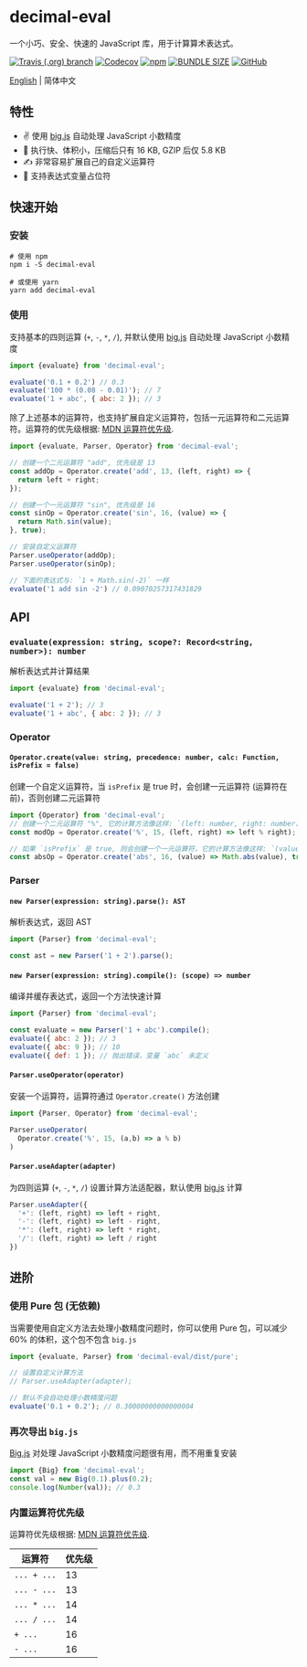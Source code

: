 # decimal-eval
一个小巧、安全、快速的 JavaScript 库，用于计算算术表达式。

[![Travis (.org) branch](https://img.shields.io/travis/peakchen90/decimal-eval/master.svg)](https://travis-ci.org/peakchen90/decimal-eval)
[![Codecov](https://img.shields.io/codecov/c/github/peakchen90/decimal-eval.svg)](https://codecov.io/gh/peakchen90/decimal-eval)
[![npm](https://img.shields.io/npm/v/decimal-eval.svg)](https://www.npmjs.com/package/decimal-eval)
[![BUNDLE SIZE](https://badgen.net/bundlephobia/minzip/decimal-eval)](https://bundlephobia.com/result?p=decimal-eval)
[![GitHub](https://img.shields.io/github/license/mashape/apistatus.svg)](https://github.com/peakchen90/decimal-eval/blob/master/LICENSE)

[English](./README.md) | 简体中文

## 特性
- :v: 使用 [big.js](https://github.com/MikeMcl/big.js) 自动处理 JavaScript 小数精度
- :rocket: 执行快、体积小，压缩后只有 16 KB, GZIP 后仅 5.8 KB
- :writing_hand: 非常容易扩展自己的自定义运算符
- :vulcan_salute: 支持表达式变量占位符

## 快速开始

### 安装
```
# 使用 npm
npm i -S decimal-eval

# 或使用 yarn
yarn add decimal-eval
```

### 使用
支持基本的四则运算 (`+`, `-`, `*`, `/`), 并默认使用 [big.js](https://github.com/MikeMcl/big.js) 自动处理 JavaScript 小数精度

```js
import {evaluate} from 'decimal-eval';

evaluate('0.1 + 0.2') // 0.3
evaluate('100 * (0.08 - 0.01)'); // 7
evaluate('1 + abc', { abc: 2 }); // 3
```

除了上述基本的运算符，也支持扩展自定义运算符，包括一元运算符和二元运算符。运算符的优先级根据:
[MDN 运算符优先级](https://developer.mozilla.org/zh-CN/docs/Web/JavaScript/Reference/Operators/Operator_Precedence).

```js
import {evaluate, Parser, Operator} from 'decimal-eval';

// 创建一个二元运算符 "add", 优先级是 13
const addOp = Operator.create('add', 13, (left, right) => {
  return left + right;
});

// 创建一个一元运算符 "sin", 优先级是 16
const sinOp = Operator.create('sin', 16, (value) => {
  return Math.sin(value);
}, true);

// 安装自定义运算符
Parser.useOperator(addOp);
Parser.useOperator(sinOp);

// 下面的表达式与: `1 + Math.sin(-2)` 一样
evaluate('1 add sin -2') // 0.09070257317431829
```

## API
### `evaluate(expression: string, scope?: Record<string, number>): number`
解析表达式并计算结果

```js
import {evaluate} from 'decimal-eval';

evaluate('1 + 2'); // 3
evaluate('1 + abc', { abc: 2 }); // 3
```

### Operator
#### `Operator.create(value: string, precedence: number, calc: Function, isPrefix = false)`
创建一个自定义运算符，当 `isPrefix` 是 true 时，会创建一元运算符 (运算符在前)，否则创建二元运算符

```js
import {Operator} from 'decimal-eval';
// 创建一个二元运算符 "%", 它的计算方法像这样: `(left: number, right: number) => number`
const modOp = Operator.create('%', 15, (left, right) => left % right);

// 如果 `isPrefix` 是 true, 则会创建一个一元运算符，它的计算方法像这样: `(value: number) => number`
const absOp = Operator.create('abs', 16, (value) => Math.abs(value), true);
```

### Parser

#### `new Parser(expression: string).parse(): AST`
解析表达式，返回 AST

```js
import {Parser} from 'decimal-eval';

const ast = new Parser('1 + 2').parse();
```

#### `new Parser(expression: string).compile(): (scope) => number`
编译并缓存表达式，返回一个方法快速计算

```js
import {Parser} from 'decimal-eval';

const evaluate = new Parser('1 + abc').compile();
evaluate({ abc: 2 }); // 3
evaluate({ abc: 9 }); // 10
evaluate({ def: 1 }); // 抛出错误，变量 `abc` 未定义
```

#### `Parser.useOperator(operator)`
安装一个运算符，运算符通过 `Operator.create()` 方法创建

```js
import {Parser, Operator} from 'decimal-eval';

Parser.useOperator(
  Operator.create('%', 15, (a,b) => a % b)
)
```

#### `Parser.useAdapter(adapter)`
为四则运算 (`+`, `-`, `*`, `/`) 设置计算方法适配器，默认使用 [big.js](https://github.com/MikeMcl/big.js) 计算

```js
Parser.useAdapter({
  '+': (left, right) => left + right,
  '-': (left, right) => left - right,
  '*': (left, right) => left * right,
  '/': (left, right) => left / right
})
```

## 进阶

### 使用 Pure 包 (无依赖)
当需要使用自定义方法去处理小数精度问题时，你可以使用 Pure 包，可以减少 60% 的体积，这个包不包含 `big.js`

```js
import {evaluate, Parser} from 'decimal-eval/dist/pure';

// 设置自定义计算方法
// Parser.useAdapter(adapter);

// 默认不会自动处理小数精度问题
evaluate('0.1 + 0.2'); // 0.30000000000000004
```

### 再次导出 `big.js`
[Big.js](https://github.com/MikeMcl/big.js) 对处理 JavaScript 小数精度问题很有用，而不用重复安装

```js
import {Big} from 'decimal-eval';
const val = new Big(0.1).plus(0.2);
console.log(Number(val)); // 0.3
```

### 内置运算符优先级
运算符优先级根据: [MDN 运算符优先级](https://developer.mozilla.org/zh-CN/docs/Web/JavaScript/Reference/Operators/Operator_Precedence).

|  运算符      | 优先级      |
|  --------   | ---------- |
| `... + ...` | 13         |
| `... - ...` | 13         |
| `... * ...` | 14         |
| `... / ...` | 14         |
| `+ ...`     | 16         |
| `- ...`     | 16         |
